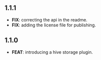 ## 1.1.1

 - **FIX**: correcting the api in the readme.
 - **FIX**: adding the license file for publishing.

## 1.1.0

 - **FEAT**: introducing a hive storage plugin.

